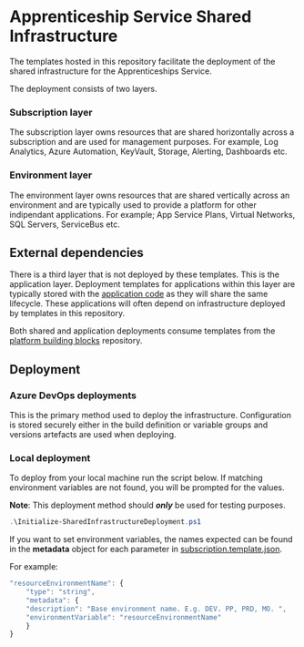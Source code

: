 # Apprenticeship Service Shared Infrastructure

The templates hosted in this repository facilitate the deployment of the shared infrastructure for the Apprenticeships Service.

The deployment consists of two layers.

### Subscription layer
The subscription layer owns resources that are shared horizontally across a subscription and are used for management purposes. For example, Log Analytics, Azure Automation, KeyVault, Storage, Alerting, Dashboards etc.

### Environment layer
The environment layer owns resources that are shared vertically across an environment and are typically used to provide a platform for other indipendant applications. For example; App Service Plans, Virtual Networks, SQL Servers, ServiceBus etc.

## External dependencies 
There is a third layer that is not deployed by these templates. This is the application layer. Deployment templates for applications within this layer are typically stored with the [application code](https://github.com/SkillsFundingAgency/das-reservations/tree/master/azure) as they will share the same lifecycle. These applications will often depend on infrastructure deployed by templates in this repository. 
 
Both shared and application deployments consume templates from the [platform building blocks](https://github.com/SkillsFundingAgency/das-platform-building-blocks) repository.

## Deployment

### Azure DevOps deployments
This is the primary method used to deploy the infrastructure. Configuration is stored securely either in the build definition or variable groups and versions artefacts are used when deploying.

### Local deployment
To deploy from your local machine run the script below. If matching environment variables are not found, you will be prompted for the values.

**Note**: This deployment method should ***only*** be used for testing purposes.

``` PowerShell
.\Initialize-SharedInfrastructureDeployment.ps1
```

If you want to set environment variables, the names expected can be found in the **metadata** object for each parameter in [subscription.template.json](templates/subscription.json).

For example:

``` Javascript
"resourceEnvironmentName": {
    "type": "string",
    "metadata": {
    "description": "Base environment name. E.g. DEV. PP, PRD, MO. ",
    "environmentVariable": "resourceEnvironmentName"
    }
}
```
